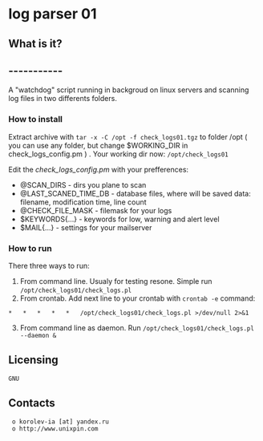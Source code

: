 #						log parser 01


##  What is it?
##  -----------
A "watchdog" script running in backgroud on linux servers and 
scanning log files in two differents folders.

### How to install
Extract archive with ```tar -x -C /opt -f check_logs01.tgz``` to folder /opt ( you can use any folder, 
but change $WORKING_DIR in check_logs_config.pm  ) . Your working dir now: ```/opt/check_logs01```


Edit the _check_logs_config.pm_ with your prefferences:
   +  @SCAN_DIRS - dirs you plane to scan
   +  @LAST_SCANED_TIME_DB - database files, where will be saved data: filename, modification time, line count
   +  @CHECK_FILE_MASK - filemask for your logs
   +  $KEYWORDS{...} - keywords for low, warning and alert level
   +  $MAIL{...} - settings for your mailserver


### How to run
There three ways to run:
   1. From command line. Usualy for testing resone. Simple run ```/opt/check_logs01/check_logs.pl```
   2. From crontab. Add next line to your crontab with ```crontab -e``` command:
   ```
*	*	*	*	*	/opt/check_logs01/check_logs.pl >/dev/null 2>&1
   ```
   3. From command line as daemon. Run ```/opt/check_logs01/check_logs.pl --daemon &```
   
   
  Licensing
  ---------
	GNU

  Contacts
  --------

     o korolev-ia [at] yandex.ru
     o http://www.unixpin.com

